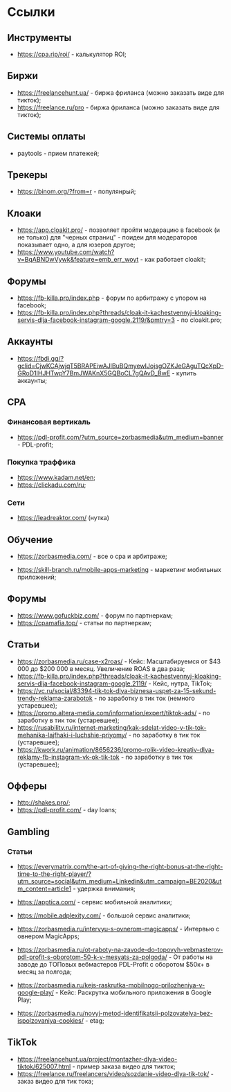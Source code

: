 # Ссылки

## Инструменты

- https://cpa.rip/roi/ - калькулятор ROI;

## Биржи

- https://freelancehunt.ua/ - биржа фриланса (можно заказать виде для тикток);
- https://freelance.ru/pro - биржа фриланса (можно заказать виде для тикток);

## Системы оплаты

- paytools - прием платежей;

## Трекеры

- https://binom.org/?from=r - популянрый;

## Клоаки

- https://app.cloakit.pro/ - позволяет пройти модерацию в facebook (и не только) для "черных страниц" - поидеи для модераторов показывает одно, а для юзеров другое;
- https://www.youtube.com/watch?v=BqABNDwVywk&feature=emb_err_woyt - как работает cloakit;

## Форумы

- https://fb-killa.pro/index.php - форум по арбитражу с упором на facebook;
- https://fb-killa.pro/index.php?threads/cloak-it-kachestvennyj-kloaking-servis-dlja-facebook-instagram-google.2119/&pmtry=3 - по cloakit.pro;

## Аккаунты

- https://fbdi.gg/?gclid=CjwKCAjwjqT5BRAPEiwAJlBuBQmyewIJojsgOZKJeGAguTQcXpD-GRoD1IHJHTwpY7BmJWAKnX5GQBoCL7gQAvD_BwE - купить аккаунты;

## CPA

### Финансовая вертикаль

- https://pdl-profit.com/?utm_source=zorbasmedia&utm_medium=banner - PDL-profit;

### Покупка траффика

- https://www.kadam.net/en;
- https://clickadu.com/ru;

### Сети

- https://leadreaktor.com/ (нутка)

## Обучение

- https://zorbasmedia.com/ - все о cpa и арбитраже;

- https://skill-branch.ru/mobile-apps-marketing - маркетинг мобильных приложений;

## Форумы

- https://www.gofuckbiz.com/ - форум по партнеркам;
- https://cpamafia.top/ - статьи по партнеркам;

## Статьи

- https://zorbasmedia.ru/case-x2roas/ - Кейс: Масштабируемся от $43 000 до $200 000 в месяц. Увеличение ROAS в два раза;
- https://fb-killa.pro/index.php?threads/cloak-it-kachestvennyj-kloaking-servis-dlja-facebook-instagram-google.2119/ - Кейс, нутра, TikTok;
- https://vc.ru/social/83394-tik-tok-dlya-biznesa-uspet-za-15-sekund-trendy-reklama-zarabotok - по заработку в тик ток (немного устаревшее);
- https://promo.altera-media.com/information/expert/tiktok-ads/ - по заработку в тик ток (устаревшее);
- https://rusability.ru/internet-marketing/kak-sdelat-video-v-tik-tok-mehanika-lajfhaki-i-luchshie-priyomy/ - по заработку в тик ток (устаревшее);
- https://kwork.ru/animation/8656236/promo-rolik-video-kreativ-dlya-reklamy-fb-instagram-vk-ok-tik-tok - по заработку в тик ток (устаревшее);

## Офферы

- http://shakes.pro/;
- https://pdl-profit.com/ - day loans;

## Gambling

### Статьи

- https://everymatrix.com/the-art-of-giving-the-right-bonus-at-the-right-time-to-the-right-player/?utm_source=social&utm_medium=Linkedin&utm_campaign=BE2020&utm_content=article1 - удержка внимания;

- https://apptica.com/ - сервис мобильной аналитики;

- https://mobile.adplexity.com/ - большой сервис аналитики;

- https://zorbasmedia.ru/intervyu-s-ovnerom-magicapps/ - Интервью с овнером MagicApps;

- https://zorbasmedia.ru/ot-raboty-na-zavode-do-topovyh-vebmasterov-pdl-profit-s-oborotom-50-k-v-mesyats-za-polgoda/ - От работы на заводе до ТОПовых вебмастеров PDL-Profit с оборотом $50к+ в месяц за полгода;

- https://zorbasmedia.ru/kejs-raskrutka-mobilnogo-prilozheniya-v-google-play/ - Кейс: Раскрутка мобильного приложения в Google Play;

- https://zorbasmedia.ru/novyj-metod-identifikatsii-polzovatelya-bez-ispolzovaniya-cookies/ - etag;

## TikTok

- https://freelancehunt.ua/project/montazher-dlya-video-tiktok/625007.html - пример заказа видео для тикток;
- https://freelance.ru/freelancers/video/sozdanie-video-dlya-tik-tok/ - заказ видео для тик тока;
